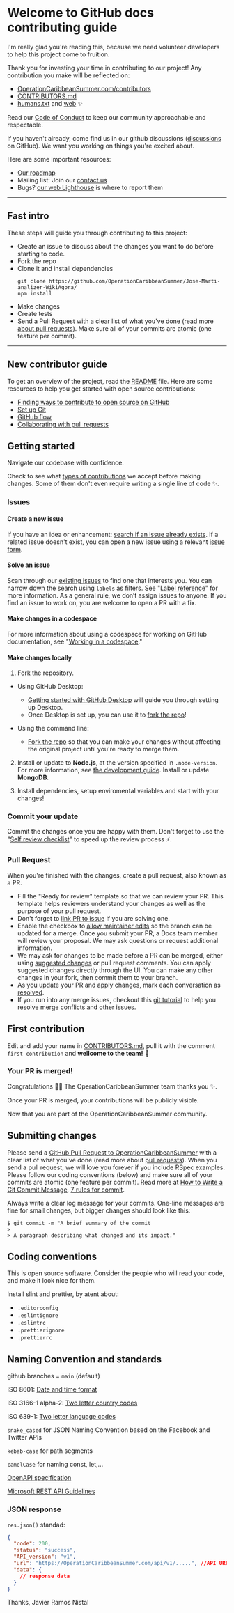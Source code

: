# Welcome to GitHub docs contributing guide

I'm really glad you're reading this, because we need volunteer developers to help this project come to fruition.

Thank you for investing your time in contributing to our project! Any contribution you make will be reflected on:

- [OperationCaribbeanSummer.com/contributors](https://OperationCaribbeanSummer.com/contributors)
- [CONTRIBUTORS.md](/CONTRIBUTORS.md)
- [humans.txt](./public/humans.txt) and [web](https://OperationCaribbeanSummer.com/humans.txt)
  :sparkles:

Read our [Code of Conduct](./CODE_OF_CONDUCT.md) to keep our community approachable and respectable.

If you haven't already, come find us in our github discussions ([discussions](https://github.com/OperationCaribbeanSummer/.github/discussions) on GitHub). We want you working on things you're excited about.

Here are some important resources:

- [Our roadmap](http://OperationCaribbeanSummer.com/wish-list)
- Mailing list: Join our [contact us](http://OperationCaribbeanSummer.com/contact)
- Bugs? [our web Lighthouse](http://OperationCaribbeanSummer.com/bug) is where to report them

---

## Fast intro

These steps will guide you through contributing to this project:

- Create an issue to discuss about the changes you want to do before starting to code.
- Fork the repo
- Clone it and install dependencies
  ```
  git clone https://github.com/OperationCaribbeanSummer/Jose-Marti-analizer-WikiAgora/
  npm install
  ```
- Make changes
- Create tests
- Send a Pull Request with a clear list of what you've done (read more [about pull requests](https://help.github.com/articles/about-pull-requests/)). Make sure all of your commits are atomic (one feature per commit).

---

## New contributor guide

To get an overview of the project, read the [README](./README.md) file. Here are some resources to help you get started with open source contributions:

- [Finding ways to contribute to open source on GitHub](https://docs.github.com/en/get-started/exploring-projects-on-github/finding-ways-to-contribute-to-open-source-on-github)
- [Set up Git](https://docs.github.com/en/get-started/getting-started-with-git/set-up-git)
- [GitHub flow](https://docs.github.com/en/get-started/using-github/github-flow)
- [Collaborating with pull requests](https://docs.github.com/en/github/collaborating-with-pull-requests)

## Getting started

Navigate our codebase with confidence.

Check to see what [types of contributions](/types-of-contributions.md) we accept before making changes. Some of them don't even require writing a single line of code :sparkles:.

### Issues

#### Create a new issue

If you have an idea or enhancement: [search if an issue already exists](https://docs.github.com/en/github/searching-for-information-on-github/searching-on-github/searching-issues-and-pull-requests#search-by-the-title-body-or-comments). If a related issue doesn't exist, you can open a new issue using a relevant [issue form](https://github.com/OperationCaribbeanSummer/Jose-Marti-analizer-WikiAgora/issues/new/choose).

#### Solve an issue

Scan through our [existing issues](https://github.com/OperationCaribbeanSummer/Jose-Marti-analizer-WikiAgora/issues) to find one that interests you. You can narrow down the search using `labels` as filters. See "[Label reference](https://docs.github.com/en/contributing/collaborating-on-github-docs/label-reference)" for more information. As a general rule, we don’t assign issues to anyone. If you find an issue to work on, you are welcome to open a PR with a fix.

#### Make changes in a codespace

For more information about using a codespace for working on GitHub documentation, see "[Working in a codespace](https://github.com/github/docs/blob/main/contributing/codespace.md)."

#### Make changes locally

1. Fork the repository.

- Using GitHub Desktop:

  - [Getting started with GitHub Desktop](https://docs.github.com/en/desktop/installing-and-configuring-github-desktop/getting-started-with-github-desktop) will guide you through setting up Desktop.
  - Once Desktop is set up, you can use it to [fork the repo](https://docs.github.com/en/desktop/contributing-and-collaborating-using-github-desktop/cloning-and-forking-repositories-from-github-desktop)!

- Using the command line:
  - [Fork the repo](https://docs.github.com/en/github/getting-started-with-github/fork-a-repo#fork-an-example-repository) so that you can make your changes without affecting the original project until you're ready to merge them.

2. Install or update to **Node.js**, at the version specified in `.node-version`. For more information, see [the development guide](../contributing/development.md). Install or update **MongoDB**.

3. Install dependencies, setup enviromental variables and start with your changes!

### Commit your update

Commit the changes once you are happy with them. Don't forget to use the "[Self review checklist](https://docs.github.com/en/contributing/collaborating-on-github-docs/self-review-checklist)" to speed up the review process :zap:.

### Pull Request

When you're finished with the changes, create a pull request, also known as a PR.

- Fill the "Ready for review" template so that we can review your PR. This template helps reviewers understand your changes as well as the purpose of your pull request.
- Don't forget to [link PR to issue](https://docs.github.com/en/issues/tracking-your-work-with-issues/linking-a-pull-request-to-an-issue) if you are solving one.
- Enable the checkbox to [allow maintainer edits](https://docs.github.com/en/github/collaborating-with-issues-and-pull-requests/allowing-changes-to-a-pull-request-branch-created-from-a-fork) so the branch can be updated for a merge.
  Once you submit your PR, a Docs team member will review your proposal. We may ask questions or request additional information.
- We may ask for changes to be made before a PR can be merged, either using [suggested changes](https://docs.github.com/en/github/collaborating-with-issues-and-pull-requests/incorporating-feedback-in-your-pull-request) or pull request comments. You can apply suggested changes directly through the UI. You can make any other changes in your fork, then commit them to your branch.
- As you update your PR and apply changes, mark each conversation as [resolved](https://docs.github.com/en/github/collaborating-with-issues-and-pull-requests/commenting-on-a-pull-request#resolving-conversations).
- If you run into any merge issues, checkout this [git tutorial](https://github.com/skills/resolve-merge-conflicts) to help you resolve merge conflicts and other issues.

## First contribution

Edit and add your name in [CONTRIBUTORS.md](./CONTRIBUTORS.md), pull it with the comment `first contribution` and **wellcome to the team!** :confetti_ball:

### Your PR is merged!

Congratulations :tada::tada: The OperationCaribbeanSummer team thanks you :sparkles:.

Once your PR is merged, your contributions will be publicly visible.

Now that you are part of the OperationCaribbeanSummer community.

## Submitting changes

Please send a [GitHub Pull Request to OperationCaribbeanSummer](https://github.com/OperationCaribbeanSummer/Jose-Marti-analizer-WikiAgora/pull/new/main) with a clear list of what you've done (read more about [pull requests](http://help.github.com/pull-requests/)). When you send a pull request, we will love you forever if you include RSpec examples. Please follow our coding conventions (below) and make sure all of your commits are atomic (one feature per commit). Read more at [How to Write a Git Commit Message](https://cbea.ms/git-commit/), [7 rules for commit](https://chris.beams.io/posts/git-commit).

Always write a clear log message for your commits. One-line messages are fine for small changes, but bigger changes should look like this:

    $ git commit -m "A brief summary of the commit
    >
    > A paragraph describing what changed and its impact."

## Coding conventions

This is open source software. Consider the people who will read your code, and make it look nice for them.

Install slint and prettier, by atent about:

- `.editorconfig`
- `.eslintignore`
- `.eslintrc`
- `.prettierignore`
- `.prettierrc`

## Naming Convention and standards

github branches = `main` (default)

ISO 8601: [Date and time format](https://en.wikipedia.org/wiki/ISO_8601)

ISO 3166-1 alpha-2: [Two letter country codes](https://en.wikipedia.org/wiki/ISO_3166-1_alpha-2)

ISO 639-1: [Two letter language codes](https://en.wikipedia.org/wiki/List_of_ISO_639-1_codes)

`snake_cased` for JSON Naming Convention based on the Facebook and Twitter APIs

`kebab-case` for path segments

`camelCase` for naming const, let,...

[OpenAPI specification](http://swagger.io/specification)

[Microsoft REST API Guidelines](https://github.com/microsoft/api-guidelines)

### JSON response

`res.json()` standad:

```json
{
  "code": 200,
  "status": "success",
  "API_version": "v1",
  "url": "https://OperationCaribbeanSummer.com/api/v1/.....", //API URL
  "data": {
    // response data
  }
}
```

Thanks,
Javier Ramos Nistal
